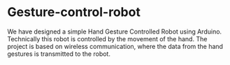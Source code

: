 # Gesture-control-robot

We have designed a simple Hand Gesture Controlled Robot using Arduino. Technically this robot is
controlled by the movement of the hand. The project is based on wireless communication, where the data from the
hand gestures is transmitted to the robot.
 
